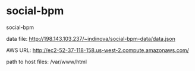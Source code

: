 # social-bpm
social-bpm

data file: http://198.143.103.237/~indinova/social-bpm-data/data.json

AWS URL: http://ec2-52-37-118-158.us-west-2.compute.amazonaws.com/

path to host files: /var/www/html
